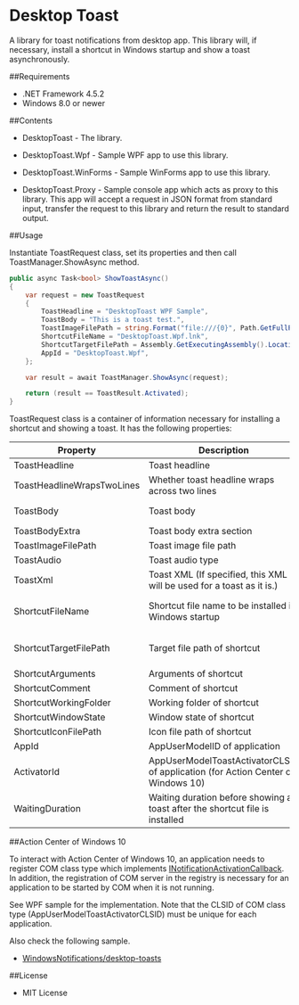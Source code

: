 ﻿Desktop Toast
=============

A library for toast notifications from desktop app. This library will, if necessary, install a shortcut in Windows startup and show a toast asynchronously.

##Requirements

 * .NET Framework 4.5.2
 * Windows 8.0 or newer

##Contents

 - DesktopToast - The library.

 - DesktopToast.Wpf - Sample WPF app to use this library.

 - DesktopToast.WinForms - Sample WinForms app to use this library.

 - DesktopToast.Proxy - Sample console app which acts as proxy to this library. This app will accept a request in JSON format from standard input, transfer the request to this library and return the result to standard output.

##Usage

Instantiate ToastRequest class, set its properties and then call ToastManager.ShowAsync method.

```csharp
public async Task<bool> ShowToastAsync()
{
    var request = new ToastRequest
    {
        ToastHeadline = "DesktopToast WPF Sample",
        ToastBody = "This is a toast test.",
        ToastImageFilePath = string.Format("file:///{0}", Path.GetFullPath("toast128.png")),
        ShortcutFileName = "DesktopToast.Wpf.lnk",
        ShortcutTargetFilePath = Assembly.GetExecutingAssembly().Location,
        AppId = "DesktopToast.Wpf",
    };

    var result = await ToastManager.ShowAsync(request);

    return (result == ToastResult.Activated);
}
```

ToastRequest class is a container of information necessary for installing a shortcut and showing a toast. It has the following properties:

| Property                   | Description                                                                      | Note                  |
|----------------------------|----------------------------------------------------------------------------------|-----------------------|
| ToastHeadline              | Toast headline                                                                   | Optional              |
| ToastHeadlineWrapsTwoLines | Whether toast headline wraps across two lines                                    | Optional              |
| ToastBody                  | Toast body                                                                       | Required for toast    |
| ToastBodyExtra             | Toast body extra section                                                         | Optional              |
| ToastImageFilePath         | Toast image file path                                                            | Optional              |
| ToastAudio                 | Toast audio type                                                                 | Optional              |
| ToastXml                   | Toast XML (If specified, this XML will be used for a toast as it is.)            | Optional              |
| ShortcutFileName           | Shortcut file name to be installed in Windows startup                            | Required for shortcut |
| ShortcutTargetFilePath     | Target file path of shortcut                                                     | Required for shortcut |
| ShortcutArguments          | Arguments of shortcut                                                            | Optional              |
| ShortcutComment            | Comment of shortcut                                                              | Optional              |
| ShortcutWorkingFolder      | Working folder of shortcut                                                       | Optional              |
| ShortcutWindowState        | Window state of shortcut                                                         | Optional              |
| ShortcutIconFilePath       | Icon file path of shortcut                                                       | Optional              |
| AppId                      | AppUserModelID of application                                                    | __Required__          |
| ActivatorId                | AppUserModelToastActivatorCLSID of application (for Action Center of Windows 10) | Optional              |
| WaitingDuration            | Waiting duration before showing a toast after the shortcut file is installed     | Optional              |

##Action Center of Windows 10

To interact with Action Center of Windows 10, an application needs to register COM class type which implements [INotificationActivationCallback][1]. In addition, the registration of COM server in the registry is necessary for an application to be started by COM when it is not running.

See WPF sample for the implementation. Note that the CLSID of COM class type (AppUserModelToastActivatorCLSID) must be unique for each application.

Also check the following sample.

 * [WindowsNotifications/desktop-toasts][2]

##License

 - MIT License

[1]: https://msdn.microsoft.com/en-us/library/windows/desktop/mt643711.aspx
[2]: https://github.com/WindowsNotifications/desktop-toasts